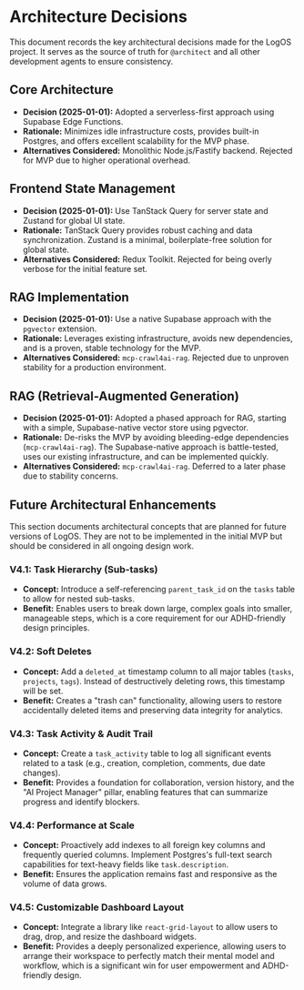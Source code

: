 # Architecture Decisions

This document records the key architectural decisions made for the LogOS project. It serves as the source of truth for `@architect` and all other development agents to ensure consistency.

## Core Architecture
- **Decision (2025-01-01):** Adopted a serverless-first approach using Supabase Edge Functions.
- **Rationale:** Minimizes idle infrastructure costs, provides built-in Postgres, and offers excellent scalability for the MVP phase.
- **Alternatives Considered:** Monolithic Node.js/Fastify backend. Rejected for MVP due to higher operational overhead.

## Frontend State Management
- **Decision (2025-01-01):** Use TanStack Query for server state and Zustand for global UI state.
- **Rationale:** TanStack Query provides robust caching and data synchronization. Zustand is a minimal, boilerplate-free solution for global state.
- **Alternatives Considered:** Redux Toolkit. Rejected for being overly verbose for the initial feature set.

## RAG Implementation
- **Decision (2025-01-01):** Use a native Supabase approach with the `pgvector` extension.
- **Rationale:** Leverages existing infrastructure, avoids new dependencies, and is a proven, stable technology for the MVP.
- **Alternatives Considered:** `mcp-crawl4ai-rag`. Rejected due to unproven stability for a production environment.

## RAG (Retrieval-Augmented Generation)
- **Decision (2025-01-01):** Adopted a phased approach for RAG, starting with a simple, Supabase-native vector store using pgvector.
- **Rationale:** De-risks the MVP by avoiding bleeding-edge dependencies (`mcp-crawl4ai-rag`). The Supabase-native approach is battle-tested, uses our existing infrastructure, and can be implemented quickly.
- **Alternatives Considered:** `mcp-crawl4ai-rag`. Deferred to a later phase due to stability concerns.

## Future Architectural Enhancements

This section documents architectural concepts that are planned for future versions of LogOS. They are not to be implemented in the initial MVP but should be considered in all ongoing design work.

### V4.1: Task Hierarchy (Sub-tasks)
- **Concept:** Introduce a self-referencing `parent_task_id` on the `tasks` table to allow for nested sub-tasks.
- **Benefit:** Enables users to break down large, complex goals into smaller, manageable steps, which is a core requirement for our ADHD-friendly design principles.

### V4.2: Soft Deletes
- **Concept:** Add a `deleted_at` timestamp column to all major tables (`tasks`, `projects`, `tags`). Instead of destructively deleting rows, this timestamp will be set.
- **Benefit:** Creates a "trash can" functionality, allowing users to restore accidentally deleted items and preserving data integrity for analytics.

### V4.3: Task Activity & Audit Trail
- **Concept:** Create a `task_activity` table to log all significant events related to a task (e.g., creation, completion, comments, due date changes).
- **Benefit:** Provides a foundation for collaboration, version history, and the "AI Project Manager" pillar, enabling features that can summarize progress and identify blockers.

### V4.4: Performance at Scale
- **Concept:** Proactively add indexes to all foreign key columns and frequently queried columns. Implement Postgres's full-text search capabilities for text-heavy fields like `task.description`.
- **Benefit:** Ensures the application remains fast and responsive as the volume of data grows.

### V4.5: Customizable Dashboard Layout
- **Concept:** Integrate a library like `react-grid-layout` to allow users to drag, drop, and resize the dashboard widgets.
- **Benefit:** Provides a deeply personalized experience, allowing users to arrange their workspace to perfectly match their mental model and workflow, which is a significant win for user empowerment and ADHD-friendly design. 